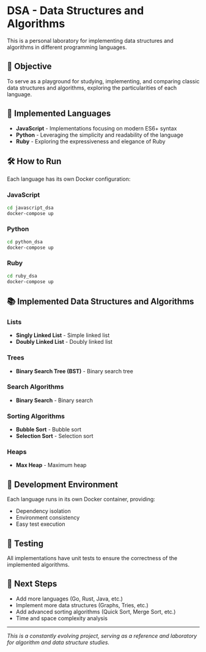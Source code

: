 # DSA - Data Structures and Algorithms

This is a personal laboratory for implementing data structures and algorithms in different programming languages.

## 🎯 Objective

To serve as a playground for studying, implementing, and comparing classic data structures and algorithms, exploring the particularities of each language.

## 🚀 Implemented Languages

- **JavaScript** - Implementations focusing on modern ES6+ syntax
- **Python** - Leveraging the simplicity and readability of the language
- **Ruby** - Exploring the expressiveness and elegance of Ruby

## 🛠️ How to Run

Each language has its own Docker configuration:

### JavaScript
```bash
cd javascript_dsa
docker-compose up
```

### Python
```bash
cd python_dsa
docker-compose up
```

### Ruby
```bash
cd ruby_dsa
docker-compose up
```

## 📚 Implemented Data Structures and Algorithms

### Lists
- **Singly Linked List** - Simple linked list
- **Doubly Linked List** - Doubly linked list

### Trees
- **Binary Search Tree (BST)** - Binary search tree

### Search Algorithms
- **Binary Search** - Binary search

### Sorting Algorithms
- **Bubble Sort** - Bubble sort
- **Selection Sort** - Selection sort

### Heaps
- **Max Heap** - Maximum heap

## 🔬 Development Environment

Each language runs in its own Docker container, providing:
- Dependency isolation
- Environment consistency
- Easy test execution

## 📝 Testing

All implementations have unit tests to ensure the correctness of the implemented algorithms.

## 🎯 Next Steps

- Add more languages (Go, Rust, Java, etc.)
- Implement more data structures (Graphs, Tries, etc.)
- Add advanced sorting algorithms (Quick Sort, Merge Sort, etc.)
- Time and space complexity analysis

---

*This is a constantly evolving project, serving as a reference and laboratory for algorithm and data structure studies.*